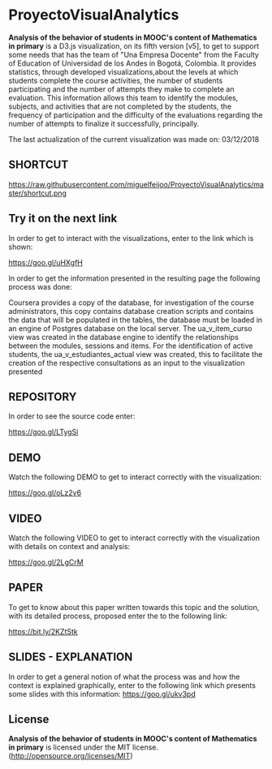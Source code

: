# ProyectoVisualAnalytics

**Analysis of the behavior of students in MOOC's content of Mathematics in primary** is a D3.js visualization, on its fifth version [v5], to get to support some needs that has the team of "Una Empresa Docente" from the Faculty of Education of Universidad de los Andes in Bogotá, Colombia. It provides statistics, through developed visualizations,about the levels at which students complete the course activities, the number of students participating and the number of attempts they make to complete an evaluation. This information allows this team to identify the modules, subjects, and activities that are not completed by the students, the frequency of participation and the difficulty of the evaluations regarding the number of attempts to finalize it successfully, principally.

The last actualization of the current visualization was made on: 03/12/2018

## SHORTCUT

https://raw.githubusercontent.com/miguelfeijoo/ProyectoVisualAnalytics/master/shortcut.png


## Try it on the next link

In order to get to interact with the visualizations, enter to the link which is shown:

https://goo.gl/uHXgfH

In order to get the information presented in the resulting page the following process was done:

Coursera provides a copy of the database, for investigation of the course administrators, this copy contains database creation scripts and contains the data that will be populated in the tables, the database must be loaded in an engine of Postgres database on the local server. The ua_v_item_curso view was created in the database engine to identify the relationships between the modules, sessions and items. For the identification of active students, the ua_v_estudiantes_actual view was created, this to facilitate the creation of the respective consultations as an input to the visualization presented

## REPOSITORY

In order to see the source code enter:

https://goo.gl/LTygSi

## DEMO

Watch the following DEMO to get to interact correctly with the visualization:

https://goo.gl/oLz2v6

## VIDEO

Watch the following VIDEO to get to interact correctly with the visualization with details on context and analysis:

https://goo.gl/2LgCrM

## PAPER

To get to know about this paper written towards this topic and the solution, with its detailed process, proposed enter the to the following link:

https://bit.ly/2KZtStk


## SLIDES - EXPLANATION

In order to get a general notion of what the process was and how the context is explained graphically, enter to the following link which presents some slides with this information:  https://goo.gl/ukv3pd 


## License

**Analysis of the behavior of students in MOOC's content of Mathematics in primary** is licensed under the MIT license. (http://opensource.org/licenses/MIT)
